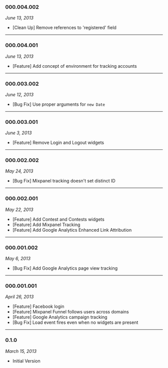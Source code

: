 ### 000.004.002
*June 13, 2013*

- [Clean Up] Remove references to 'registered' field

---

### 000.004.001
*June 13, 2013*

- [Feature] Add concept of environment for tracking accounts

---

### 000.003.002
*June 12, 2013*

- [Bug Fix] Use proper arguments for `new Date`

---

### 000.003.001
*June 3, 2013*

- [Feature] Remove Login and Logout widgets

---

### 000.002.002
*May 24, 2013*

- [Bug Fix] Mixpanel tracking doesn't set distinct ID

---

### 000.002.001
*May 22, 2013*

- [Feature] Add Contest and Contests widgets
- [Feature] Add Mixpanel Tracking
- [Feature] Add Google Analytics Enhanced Link Attribution

---

### 000.001.002
*May 6, 2013*

- [Bug Fix] Add Google Analytics page view tracking

---

### 000.001.001
*April 26, 2013*

- [Feature] Facebook login
- [Feature] Mixpanel Funnel follows users across domains
- [Feature] Google Analytics campaign tracking
- [Bug Fix] Load event fires even when no widgets are present

---

### 0.1.0
*March 15, 2013*

- Initial Version